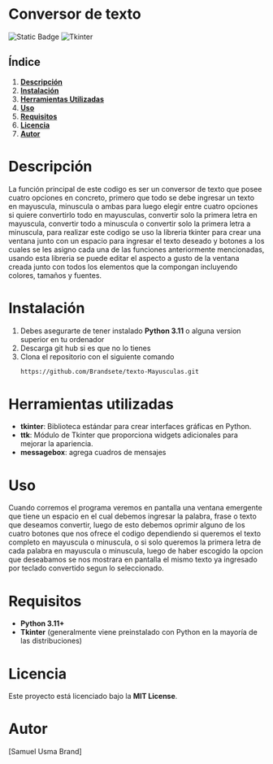 # **Conversor de texto**
![Static Badge](https://img.shields.io/badge/Python-3.12-blue?logo=python&logoColor=white)
![Tkinter](https://img.shields.io/badge/Tkinter-GUI-orange)

## **Índice**
1. [**Descripción**](#descripción)
2. [**Instalación**](#instalación)
3. [**Herramientas Utilizadas**](#herramientas-utilizadas)
4. [**Uso**](#uso)
5. [**Requisitos**](#requisitos)
6. [**Licencia**](#licencia)
7. [**Autor**](#autor)

# **Descripción**
La función principal de este codigo es ser un conversor de texto que posee cuatro opciones en concreto, primero que todo se debe ingresar un texto en mayuscula, minuscula o ambas para luego elegir entre cuatro opciones si quiere convertirlo todo en mayusculas, convertir solo la primera letra en mayuscula, convertir todo a minuscula o convertir solo la primera letra a minuscula, para realizar este codigo se uso la libreria tkinter para crear una ventana junto con un espacio para ingresar el texto deseado y botones a los cuales se les asigno cada una de las funciones anteriormente mencionadas, usando esta libreria se puede editar el aspecto a gusto de la ventana creada junto con todos los elementos que la compongan incluyendo colores, tamaños y fuentes.

# **Instalación**
1. Debes asegurarte de tener instalado **Python 3.11** o alguna version superior en tu ordenador
2. Descarga git hub si es que no lo tienes 
3. Clona el repositorio con el siguiente comando
   ```bash
   https://github.com/Brandsete/texto-Mayusculas.git


# **Herramientas utilizadas**
- **tkinter**: Biblioteca estándar para crear interfaces gráficas en Python.
- **ttk**: Módulo de Tkinter que proporciona widgets adicionales para mejorar la apariencia.
- **messagebox**: agrega cuadros de mensajes

# **Uso**
Cuando corremos el programa veremos en pantalla una ventana emergente que tiene un espacio en el cual debemos ingresar la palabra, frase o texto que deseamos convertir, luego de esto debemos oprimir alguno de los cuatro botones que nos ofrece el codigo dependiendo si queremos el texto completo en mayuscula o minuscula, o si solo queremos la primera letra de cada palabra en mayuscula o minuscula, luego de haber escogido la opcion que deseabamos se nos mostrara en pantalla el mismo texto ya ingresado por teclado convertido segun lo seleccionado.

# **Requisitos**
- **Python 3.11+**
- **Tkinter** (generalmente viene preinstalado con Python en la mayoría de las distribuciones)

# **Licencia**
Este proyecto está licenciado bajo la **MIT License**.

# **Autor**
[Samuel Usma Brand]
